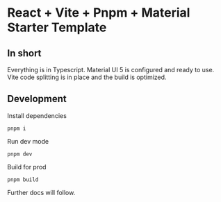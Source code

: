 # React + Vite + Pnpm + Material Starter Template

## In short

Everything is in Typescript. Material UI 5 is configured and ready to use. Vite code splitting is in place and the build is optimized.

## Development

Install dependencies

```text
pnpm i
```

Run dev mode

```text
pnpm dev
```

Build for prod

```text
pnpm build
```

Further docs will follow.
